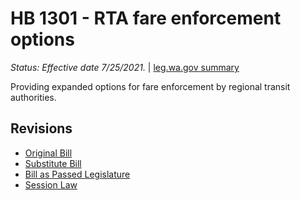 # HB 1301 - RTA fare enforcement options
*Status: Effective date 7/25/2021.* | [leg.wa.gov summary](https://app.leg.wa.gov/billsummary?BillNumber=1301&Year=2021)

Providing expanded options for fare enforcement by regional transit authorities.

## Revisions
* [Original Bill](1/)
* [Substitute Bill](S/)
* [Bill as Passed Legislature](S.PL/)
* [Session Law](S.SL/)